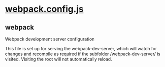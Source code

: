 

<!-- Start webpack.config.js -->

# [webpack.config.js](webpack.config.js)

## webpack

Webpack development server configuration

This file is set up for serving the webpack-dev-server, which will watch for changes and recompile as required if
the subfolder /webpack-dev-server/ is visited. Visiting the root will not automatically reload.

<!-- End webpack.config.js -->

